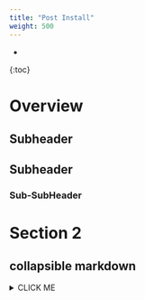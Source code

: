 ```yaml
---
title: "Post Install"
weight: 500
---
```

- 
{:toc}

# Overview

## Subheader

## Subheader

### Sub-SubHeader

# Section 2 


## collapsible markdown

<details><summary markdown='span'>CLICK ME</summary> 
<p>

#### yes, even hidden code blocks!

```python
print("hello world!")
```

</p>
</details>